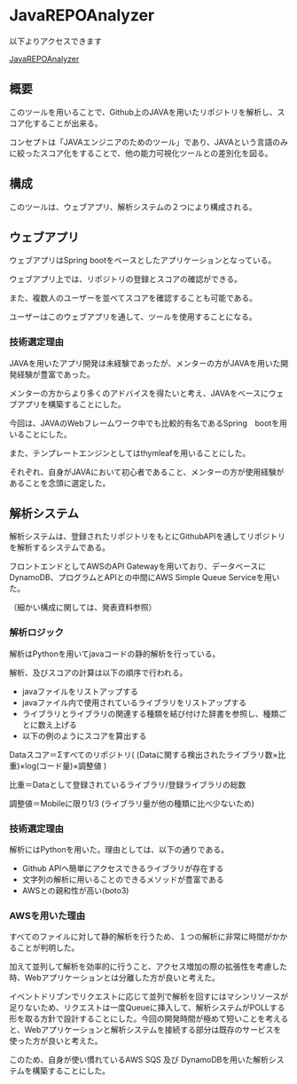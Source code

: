 # JavaREPOAnalyzer
以下よりアクセスできます

[JavaREPOAnalyzer](http://springboot-dev.eba-cxerme7m.ap-northeast-1.elasticbeanstalk.com)

## 概要
このツールを用いることで、Github上のJAVAを用いたリポジトリを解析し、スコア化することが出来る。

コンセプトは「JAVAエンジニアのためのツール」であり、JAVAという言語のみに絞ったスコア化をすることで、他の能力可視化ツールとの差別化を図る。

## 構成
このツールは、ウェブアプリ、解析システムの２つにより構成される。

## ウェブアプリ
ウェブアプリはSpring bootをベースとしたアプリケーションとなっている。

ウェブアプリ上では、リポジトリの登録とスコアの確認ができる。

また、複数人のユーザーを並べてスコアを確認することも可能である。

ユーザーはこのウェブアプリを通して、ツールを使用することになる。

### 技術選定理由
JAVAを用いたアプリ開発は未経験であったが、メンターの方がJAVAを用いた開発経験が豊富であった。

メンターの方からより多くのアドバイスを得たいと考え、JAVAをベースにウェブアプリを構築することにした。

今回は、JAVAのWebフレームワーク中でも比較的有名であるSpring　bootを用いることにした。

また、テンプレートエンジンとしてはthymleafを用いることにした。

それぞれ、自身がJAVAにおいて初心者であること、メンターの方が使用経験があることを念頭に選定した。

## 解析システム
解析システムは、登録されたリポジトリをもとにGithubAPIを通してリポジトリを解析するシステムである。

フロントエンドとしてAWSのAPI Gatewayを用いており、データベースにDynamoDB、プログラムとAPIとの中間にAWS Simple Queue Serviceを用いた。

（細かい構成に関しては、発表資料参照）

### 解析ロジック
解析はPythonを用いてjavaコードの静的解析を行っている。

解析、及びスコアの計算は以下の順序で行われる。
- javaファイルをリストアップする
- javaファイル内で使用されているライブラリをリストアップする
- ライブラリとライブラリの関連する種類を結び付けた辞書を参照し、種類ごとに数え上げる
- 以下の例のようにスコアを算出する

Dataスコア＝Σすべてのリポジトリ( (Dataに関する検出されたライブラリ数×比重)×log(コード量)×調整値 )

比重＝Dataとして登録されているライブラリ/登録ライブラリの総数

調整値＝Mobileに限り1/3 (ライブラリ量が他の種類に比べ少ないため)

### 技術選定理由
解析にはPythonを用いた。理由としては、以下の通りである。

- Github APIへ簡単にアクセスできるライブラリが存在する
- 文字列の解析に用いることのできるメソッドが豊富である
- AWSとの親和性が高い(boto3)

### AWSを用いた理由
すべてのファイルに対して静的解析を行うため、１つの解析に非常に時間がかかることが判明した。

加えて並列して解析を効率的に行うこと、アクセス増加の際の拡張性を考慮した時、Webアプリケーションとは分離した方が良いと考えた。

イベントドリブンでリクエストに応じて並列で解析を回すにはマシンリソースが足りないため、リクエストは一度Queueに挿入して、解析システムがPOLLする形を取る方針で設計することにした。今回の開発時間が極めて短いことを考えると、Webアプリケーションと解析システムを接続する部分は既存のサービスを使った方が良いと考えた。

このため、自身が使い慣れているAWS SQS 及び DynamoDBを用いた解析システムを構築することにした。
